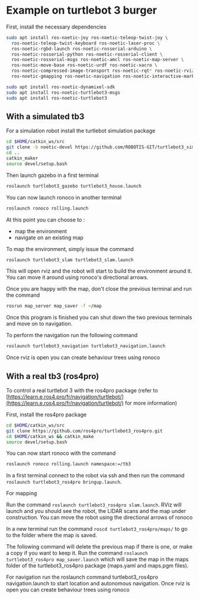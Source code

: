 Example on turtlebot 3 burger
=============================

First, install the necessary dependencies

```bash
sudo apt install ros-noetic-joy ros-noetic-teleop-twist-joy \
  ros-noetic-teleop-twist-keyboard ros-noetic-laser-proc \
  ros-noetic-rgbd-launch ros-noetic-rosserial-arduino \
  ros-noetic-rosserial-python ros-noetic-rosserial-client \
  ros-noetic-rosserial-msgs ros-noetic-amcl ros-noetic-map-server \
  ros-noetic-move-base ros-noetic-urdf ros-noetic-xacro \
  ros-noetic-compressed-image-transport ros-noetic-rqt* ros-noetic-rviz \
  ros-noetic-gmapping ros-noetic-navigation ros-noetic-interactive-markers ros-noetic-tf2-tools

sudo apt install ros-noetic-dynamixel-sdk
sudo apt install ros-noetic-turtlebot3-msgs
sudo apt install ros-noetic-turtlebot3
```

## With a simulated tb3

For a simulation robot install the turtlebot simulation package

```bash
cd $HOME/catkin_ws/src
git clone -b noetic-devel https://github.com/ROBOTIS-GIT/turtlebot3_simulations.git
cd ..
catkin_maker
source devel/setup.bash
```

Then launch gazebo in a first terminal
```bash
roslaunch turtlebot3_gazebo turtlebot3_house.launch
```

You can now launch ronoco in another terminal
```bash
roslaunch ronoco rolling.launch
```

At this point you can choose to :
- map the environment
- navigate on an existing map

To map the environment, simply issue the command

```bash
roslaunch turtlebot3_slam turtlebot3_slam.launch
```

This will open rviz and the robot will start to build the environment around it. You can move it around using ronoco's directional arrows.

Once you are happy with the map, don't close the previous terminal and run the command

```bash
rosrun map_server map_saver -f ~/map
```

Once this program is finished you can shut down the two previous terminals and move on to navigation.

To perform the navigation run the following command
```bash
roslaunch turtlebot3_navigation turtlebot3_navigation.launch
```

Once rviz is open you can create behaviour trees using ronoco

## With a real tb3 (ros4pro)

To control a real turtlebot 3 with the ros4pro package (refer to [https://learn.e.ros4.pro/fr/navigation/turtlebot/](https://learn.e.ros4.pro/fr/navigation/turtlebot/) for more information)

First, install the ros4pro package
```bash
cd $HOME/catkin_ws/src
git clone https://github.com/ros4pro/turtlebot3_ros4pro.git
cd $HOME/catkin_ws && catkin_make
source devel/setup.bash
```

You can now start ronoco with the command

```bash
roslaunch ronoco rolling.launch namespace:=/tb3
```

In a first terminal connect to the robot via ssh and then run the command `roslaunch turtlebot3_ros4pro bringup.launch`.

For mapping

Run the command `roslaunch turtlebot3_ros4pro slam.launch`. RViz will launch and you should see the robot, the LIDAR scans and the map under construction. You can move the robot using the directional arrows of ronoco

In a new terminal run the command `roscd turtlebot3_ros4pro/maps/` to go to the folder where the map is saved.

The following command will delete the previous map if there is one, or make a copy if you want to keep it. Run the command `roslaunch turtlebot3_ros4pro map_saver.launch` which will save the map in the maps folder of the turtlebot3_ros4pro package (maps.yaml and maps.pgm files).

For navigation run the roslaunch command turtlebot3_ros4pro navigation.launch to start location and autonomous navigation. Once rviz is open you can create behaviour trees using ronoco